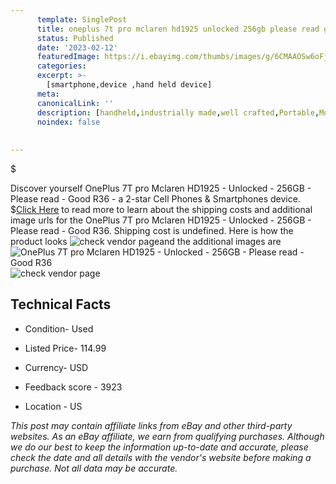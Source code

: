 ```yaml
---
      template: SinglePost
      title: oneplus 7t pro mclaren hd1925 unlocked 256gb please read good r36
      status: Published
      date: '2023-02-12'
      featuredImage: https://i.ebayimg.com/thumbs/images/g/6CMAAOSw6oFj5T3~/s-l225.jpg
      categories: 
      excerpt: >-
        [smartphone,device ,hand held device]
      meta:
      canonicalLink: ''
      description: [handheld,industrially made,well crafted,Portable,Mobile,Compact,Convenient,Lightweight,Maneuverable,Man-portable,Miniature,Carriable,Hand-held,Light,Holdable,Transportable,Mobile device,Pocket-sized,On-the-go,Wireless,Cordless,Compact size,Convenient size, smartphone,device ,hand held device]
      noindex: false
      
        
---
```

$

Discover yourself OnePlus 7T pro Mclaren HD1925 - Unlocked - 256GB - Please read - Good R36 - a 2-star Cell Phones & Smartphones device.
$[Click Here](https://www.ebay.com/itm/225278508933?hash=item3473a53f85%3Ag%3A6CMAAOSw6oFj5T3%7E&mkevt=1&mkcid=1&mkrid=711-53200-19255-0&campid=%253CePNCampaignId%253E&customid=%253CreferenceId%253E&toolid=10049) to read more to learn about the shipping costs and additional image urls for the OnePlus 7T pro Mclaren HD1925 - Unlocked - 256GB - Please read - Good R36. Shipping cost is undefined. Here is how the product looks ![check vendor page](https://i.ebayimg.com/thumbs/images/g/6CMAAOSw6oFj5T3~/s-l225.jpg)and the additional images are![OnePlus 7T pro Mclaren HD1925 - Unlocked - 256GB - Please read - Good R36](https://i.ebayimg.com/images/g/6CMAAOSw6oFj5T3~/s-l1600.jpg)![check vendor page](https://origin-galleryplus.ebayimg.com/ws/web/225278508933_2_0_1/225x225.jpg,https://origin-galleryplus.ebayimg.com/ws/web/225278508933_3_0_1/225x225.jpg,https://origin-galleryplus.ebayimg.com/ws/web/225278508933_4_0_1/225x225.jpg,https://origin-galleryplus.ebayimg.com/ws/web/225278508933_5_0_1/225x225.jpg,https://origin-galleryplus.ebayimg.com/ws/web/225278508933_6_0_1/225x225.jpg,https://origin-galleryplus.ebayimg.com/ws/web/225278508933_7_0_1/225x225.jpg,https://origin-galleryplus.ebayimg.com/ws/web/225278508933_8_0_1/225x225.jpg)



 ## Technical Facts 



     
      

 - Condition- Used 


      

 - Listed Price- 114.99 


      

 - Currency- USD 


      

 - Feedback score - 3923 


      

 - Location - US 


      
      

 *_This post may contain affiliate links from eBay and other third-party websites. As an eBay affiliate, we earn from qualifying purchases. Although we do our best to keep the information up-to-date and accurate, please check the date and all details with the vendor's website before making a purchase. Not all data may be accurate._*







